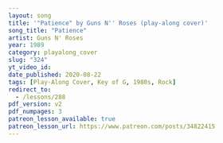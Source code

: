 ```yaml
---
layout: song
title: '"Patience" by Guns N'' Roses (play-along cover)'
song_title: "Patience"
artist: Guns N' Roses
year: 1989
category: playalong_cover
slug: "324"
yt_video_id: 
date_published: 2020-08-22
tags: [Play-Along Cover, Key of G, 1980s, Rock]
redirect_to:
  - /lessons/288
pdf_version: v2
pdf_numpages: 3
patreon_lesson_available: true
patreon_lesson_url: https://www.patreon.com/posts/34822415
---
```

